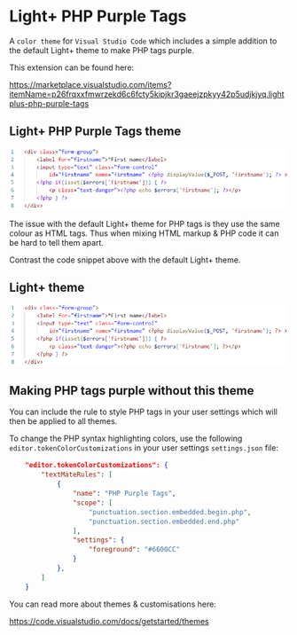 # Light+ PHP Purple Tags

A `color theme` for `Visual Studio Code` which includes a simple addition to the default Light+ theme to make PHP tags purple.

This extension can be found here:

https://marketplace.visualstudio.com/items?itemName=p26frqxxfmwrzekd6c6fcty5kipjkr3gaeejzpkyy42p5udjkjyq.lightplus-php-purple-tags

## Light+ PHP Purple Tags theme

![screenshot](https://raw.githubusercontent.com/xan1000/LightPlus-PHP-Purple-Tags/master/screenshots/Light%2B-PHP-Purple-Tags.png)

The issue with the default Light+ theme for PHP tags is they use the same colour as HTML tags. Thus when mixing HTML markup & PHP code it can be hard to tell them apart.

Contrast the code snippet above with the default Light+ theme.

## Light+ theme

![screenshot](https://raw.githubusercontent.com/xan1000/LightPlus-PHP-Purple-Tags/master/screenshots/Light%2B.png)

## Making PHP tags purple without this theme

You can include the rule to style PHP tags in your user settings which will then be applied to all themes.

To change the PHP syntax highlighting colors, use the following `editor.tokenColorCustomizations` in your user settings `settings.json` file:

```json
    "editor.tokenColorCustomizations": {
        "textMateRules": [
            {
                "name": "PHP Purple Tags",
                "scope": [
                    "punctuation.section.embedded.begin.php",
                    "punctuation.section.embedded.end.php"
                ],
                "settings": {
                    "foreground": "#6600CC"
                }
            },
        ]
    }
```

You can read more about themes & customisations here:

https://code.visualstudio.com/docs/getstarted/themes
